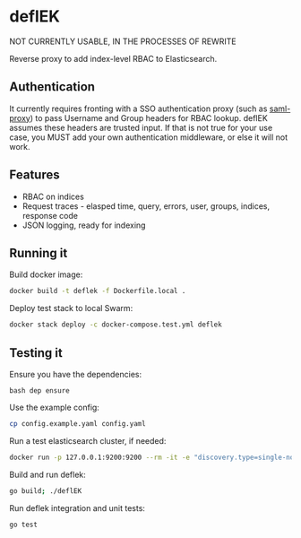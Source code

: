 # deflEK

NOT CURRENTLY USABLE, IN THE PROCESSES OF REWRITE

Reverse proxy to add index-level RBAC to Elasticsearch.

## Authentication

It currently requires fronting with a SSO authentication proxy (such as [saml-proxy](https://github.com/dustin-decker/saml-proxy)) to pass Username and Group headers for RBAC lookup. deflEK assumes these headers are trusted input. If that is not true for your use case, you MUST add your own authentication middleware, or else it will not work.

## Features

- RBAC on indices
- Request traces - elasped time, query, errors, user, groups, indices, response code
- JSON logging, ready for indexing

## Running it

Build docker image:

``` bash
docker build -t deflek -f Dockerfile.local .
```

Deploy test stack to local Swarm:

``` bash
docker stack deploy -c docker-compose.test.yml deflek
```

## Testing it

Ensure you have the dependencies:

`` bash
dep ensure
``

Use the example config:

``` bash
cp config.example.yaml config.yaml
```

Run a test elasticsearch cluster, if needed:

``` bash
docker run -p 127.0.0.1:9200:9200 --rm -it -e "discovery.type=single-node" -v esdata1:/usr/share/elasticsearch/data docker.elastic.co/elasticsearch/elasticsearch-oss:6.2.1
```

Build and run deflek:

``` bash
go build; ./deflEK
```

Run deflek integration and unit tests:

``` bash
go test
```